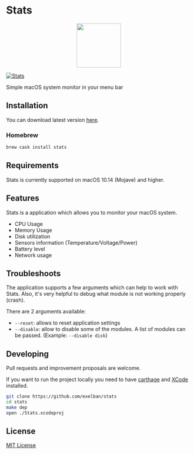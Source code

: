 # Stats

<a href="https://github.com/exelban/stats/releases"><p align="center"><img src="https://serhiy.s3.eu-central-1.amazonaws.com/Github_repo/stats/logo.png?raw=true" width="120"></p></a>

[![Stats](https://serhiy.s3.eu-central-1.amazonaws.com/Github_repo/stats/cover%3Fv1.6.0.png)](https://github.com/exelban/stats/releases)

Simple macOS system monitor in your menu bar

## Installation
You can download latest version [here](https://github.com/exelban/stats/releases).

### Homebrew

```bash
brew cask install stats
```

## Requirements

Stats is currently supported on macOS 10.14 (Mojave) and higher.

## Features
Stats is a application which allows you to monitor your macOS system.  

 - CPU Usage
 - Memory Usage
 - Disk utilization
 - Sensors information (Temperature/Voltage/Power)
 - Battery level
 - Network usage

## Troubleshoots
The application supports a few arguments which can help to work with Stats. Also, it's very helpful to debug what module is not working properly (crash).

There are 2 arguments available:

- `--reset`: allows to reset application settings
- `--disable`: allow to disable some of the modules. A list of modules can be passed. (Example: `--disable disk`)

## Developing

Pull requests and improvement proposals are welcome.

If you want to run the project locally you need to have [carthage](https://github.com/Carthage/Carthage#installing-carthage) and [XCode](https://apps.apple.com/app/xcode/id497799835) installed.

```bash
git clone https://github.com/exelban/stats
cd stats
make dep
open ./Stats.xcodeproj
```

## License
[MIT License](https://github.com/exelban/stats/blob/master/LICENSE)
